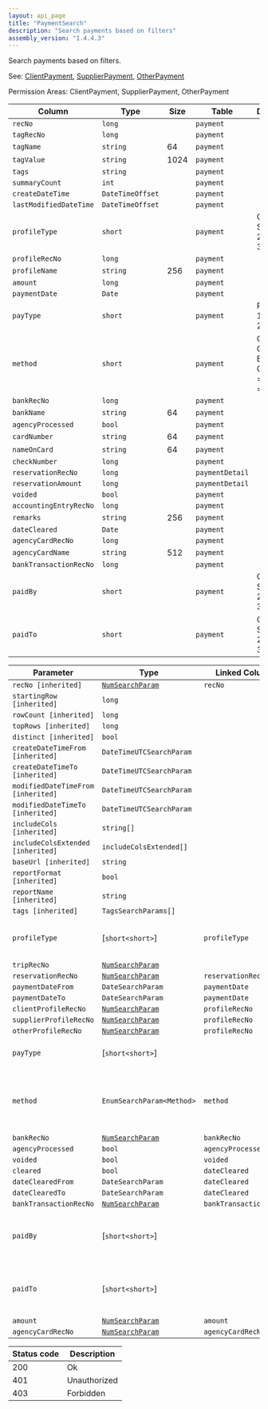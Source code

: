 ```yaml
---
layout: api_page
title: "PaymentSearch"
description: "Search payments based on filters"
assembly_version: "1.4.4.3"
---
```


Search payments based on filters.

See: [ClientPayment](ClientPayment.html), [SupplierPayment](SupplierPayment.html), [OtherPayment](OtherPayment.html)

Permission Areas: ClientPayment, SupplierPayment, OtherPayment

| Column | Type | Size | Table | Description |
| ------ | ---- | ---- | ----- | ----------- |
| `recNo` | `long` |  | `payment` | 
| `tagRecNo` | `long` |  | `payment` | 
| `tagName` | `string` | 64 | `payment` | 
| `tagValue` | `string` | 1024 | `payment` | 
| `tags` | `string` |  | `payment` | 
| `summaryCount` | `int` |  | `payment` | 
| `createDateTime` | `DateTimeOffset` |  | `payment` | 
| `lastModifiedDateTime` | `DateTimeOffset` |  | `payment` | 
| `profileType` | `short` |  | `payment` | Client = 1, Supplier = 2, Other = 3
| `profileRecNo` | `long` |  | `payment` | 
| `profileName` | `string` | 256 | `payment` | 
| `amount` | `long` |  | `payment` | 
| `paymentDate` | `Date` |  | `payment` | 
| `payType` | `short` |  | `payment` | Received = 1, Made = 2
| `method` | `short` |  | `payment` | Cash = 1, Check = 2, EFT = 3, CreditCard = 4, Other = 99
| `bankRecNo` | `long` |  | `payment` | 
| `bankName` | `string` | 64 | `payment` | 
| `agencyProcessed` | `bool` |  | `payment` | 
| `cardNumber` | `string` | 64 | `payment` | 
| `nameOnCard` | `string` | 64 | `payment` | 
| `checkNumber` | `long` |  | `payment` | 
| `reservationRecNo` | `long` |  | `paymentDetail` | 
| `reservationAmount` | `long` |  | `paymentDetail` | 
| `voided` | `bool` |  | `payment` | 
| `accountingEntryRecNo` | `long` |  | `payment` | 
| `remarks` | `string` | 256 | `payment` | 
| `dateCleared` | `Date` |  | `payment` | 
| `agencyCardRecNo` | `long` |  | `payment` | 
| `agencyCardName` | `string` | 512 | `payment` | 
| `bankTransactionRecNo` | `long` |  | `payment` | 
| `paidBy` | `short` |  | `payment` | Client = 1, Supplier = 2, Other = 3
| `paidTo` | `short` |  | `payment` | Client = 1, Supplier = 2, Other = 3

| Parameter | Type | Linked Column | Description |
| --------- | ---- | ------------- | ----------- |
| `recNo [inherited]` | [`NumSearchParam`](NumSearchParam) | `recNo` | 
| `startingRow [inherited]` | `long` |  | 
| `rowCount [inherited]` | `long` |  | 
| `topRows [inherited]` | `long` |  | 
| `distinct [inherited]` | `bool` |  | 
| `createDateTimeFrom [inherited]` | `DateTimeUTCSearchParam` |  | 
| `createDateTimeTo [inherited]` | `DateTimeUTCSearchParam` |  | 
| `modifiedDateTimeFrom [inherited]` | `DateTimeUTCSearchParam` |  | 
| `modifiedDateTimeTo [inherited]` | `DateTimeUTCSearchParam` |  | 
| `includeCols [inherited]` | `string[]` |  | 
| `includeColsExtended [inherited]` | `includeColsExtended[]` |  | 
| `baseUrl [inherited]` | `string` |  | 
| `reportFormat [inherited]` | `bool` |  | 
| `reportName [inherited]` | `string` |  | 
| `tags [inherited]` | `TagsSearchParams[]` |  | 
| `profileType` | [`short<short>`] | `profileType` | Client = 1, Supplier = 2, Other = 3
| `tripRecNo` | [`NumSearchParam`](NumSearchParam) |  | 
| `reservationRecNo` | [`NumSearchParam`](NumSearchParam) | `reservationRecNo` | 
| `paymentDateFrom` | `DateSearchParam` | `paymentDate` | 
| `paymentDateTo` | `DateSearchParam` | `paymentDate` | 
| `clientProfileRecNo` | [`NumSearchParam`](NumSearchParam) | `profileRecNo` | 
| `supplierProfileRecNo` | [`NumSearchParam`](NumSearchParam) | `profileRecNo` | 
| `otherProfileRecNo` | [`NumSearchParam`](NumSearchParam) | `profileRecNo` | 
| `payType` | [`short<short>`] |  | Received = 1, Made = 2
| `method` | `EnumSearchParam<Method>` | `method` | Cash = 1, Check = 2, EFT = 3, CreditCard = 4, Other = 99
| `bankRecNo` | [`NumSearchParam`](NumSearchParam) | `bankRecNo` | 
| `agencyProcessed` | `bool` | `agencyProcessed` | 
| `voided` | `bool` | `voided` | 
| `cleared` | `bool` | `dateCleared` | 
| `dateClearedFrom` | `DateSearchParam` | `dateCleared` | 
| `dateClearedTo` | `DateSearchParam` | `dateCleared` | 
| `bankTransactionRecNo` | [`NumSearchParam`](NumSearchParam) | `bankTransactionRecNo` | 
| `paidBy` | [`short<short>`] |  | Client = 1, Supplier = 2, Other = 3, Agency = 4
| `paidTo` | [`short<short>`] |  | Client = 1, Supplier = 2, Other = 3, Agency = 4
| `amount` | [`NumSearchParam`](NumSearchParam) | `amount` | 
| `agencyCardRecNo` | [`NumSearchParam`](NumSearchParam) | `agencyCardRecNo` | 

| Status code | Description |
| ----------- | ----------- |
| 200 | Ok |
| 401 | Unauthorized |
| 403 | Forbidden |


